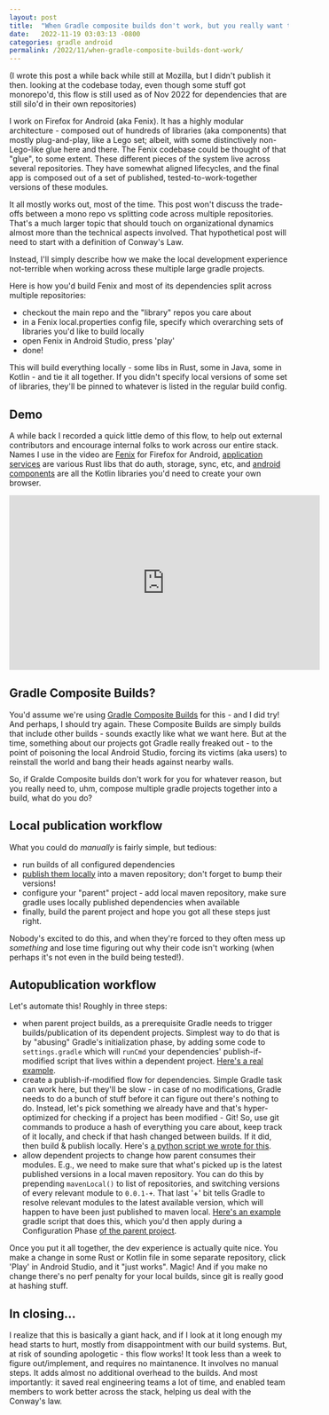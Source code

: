 ```yaml
---
layout: post
title:  "When Gradle composite builds don't work, but you really want them"
date:   2022-11-19 03:03:13 -0800
categories: gradle android
permalink: /2022/11/when-gradle-composite-builds-dont-work/
---
```


(I wrote this post a while back while still at Mozilla, but I didn't publish it then. looking at the codebase today, even though some stuff got monorepo'd, this flow is still used as of Nov 2022 for dependencies that are still silo'd in their own repositories)

I work on Firefox for Android (aka Fenix). It has a highly modular architecture - composed out of hundreds of libraries (aka components) that mostly plug-and-play, like a Lego set; albeit, with some distinctively non-Lego-like glue here and there. The Fenix codebase could be thought of that "glue", to some extent. These different pieces of the system live across several repositories. They have somewhat aligned lifecycles, and the final app is composed out of a set of published, tested-to-work-together versions of these modules.

It all mostly works out, most of the time. This post won't discuss the trade-offs between a mono repo vs splitting code across multiple repositories. That's a much larger topic that should touch on organizational dynamics almost more than the technical aspects involved. That hypothetical post will need to start with a definition of Conway's Law.

Instead, I'll simply describe how we make the local development experience not-terrible when working across these multiple large gradle projects.

Here is how you'd build Fenix and most of its dependencies split across multiple repositories:
- checkout the main repo and the "library" repos you care about
- in a Fenix local.properties config file, specify which overarching sets of libraries you'd like to build locally
- open Fenix in Android Studio, press 'play'
- done!

This will build everything locally - some libs in Rust, some in Java, some in Kotlin - and tie it all together. If you didn't specify local versions of some set of libraries, they'll be pinned to whatever is listed in the regular build config.

## Demo

A while back I recorded a quick little demo of this flow, to help out external contributors and encourage internal folks to work across our entire stack. Names I use in the video are [Fenix](https://github.com/mozilla-mobile/fenix/) for Firefox for Android, [application services](https://github.com/mozilla/application-services/) are various Rust libs that do auth, storage, sync, etc, and [android components](https://github.com/mozilla-mobile/android-components/) are all the Kotlin libraries you'd need to create your own browser.

<iframe width="560" height="315" src="https://www.youtube-nocookie.com/embed/qZKlBzVvQGc" title="YouTube video player" frameborder="0" allow="accelerometer; autoplay; clipboard-write; encrypted-media; gyroscope; picture-in-picture" allowfullscreen></iframe>

## Gradle Composite Builds?
You'd assume we're using [Gradle Composite Builds](https://docs.gradle.org/current/userguide/composite_builds.html) for this - and I did try! And perhaps, I should try again. These Composite Builds are simply builds that include other builds - sounds exactly like what we want here. But at the time, something about our projects got Gradle really freaked out - to the point of poisoning the local Android Studio, forcing its victims (aka users) to reinstall the world and bang their heads against nearby walls.

So, if Gralde Composite builds don't work for you for whatever reason, but you really need to, uhm, compose multiple gradle projects together into a build, what do you do?

## Local publication workflow

What you could do _manually_ is fairly simple, but tedious:
- run builds of all configured dependencies
- [publish them locally](https://docs.gradle.org/current/userguide/publishing_maven.html) into a maven repository; don't forget to bump their versions!
- configure your "parent" project - add local maven repository, make sure gradle uses locally published dependencies when available
- finally, build the parent project and hope you got all these steps just right.

Nobody's excited to do this, and when they're forced to they often mess up _something_ and lose time figuring out why their code isn't working (when perhaps it's not even in the build being tested!).

## Autopublication workflow

Let's automate this! Roughly in three steps:

- when parent project builds, as a prerequisite Gradle needs to trigger builds/publication of its dependent projects. Simplest way to do that is by "abusing" Gradle's initialization phase, by adding some code to `settings.gradle` which will `runCmd` your dependencies' publish-if-modified script that lives within a dependent project. [Here's a real example](https://github.com/mozilla-mobile/fenix/blob/7bbee763a6822f8f13b1cb13efdecbf16fbb2873/settings.gradle#L45-L59).
- create a publish-if-modified flow for dependencies. Simple Gradle task can work here, but they'll be slow - in case of no modifications, Gradle needs to do a bunch of stuff before it can figure out there's nothing to do. Instead, let's pick something we already have and that's hyper-optimized for checking if a project has been modified - Git! So, use git commands to produce a hash of everything you care about, keep track of it locally, and check if that hash changed between builds. If it did, then build & publish locally. Here's [a python script we wrote for this](https://github.com/mozilla-mobile/android-components/blob/5d2314d081859fcd8d7aead5d210a2c8c6706e8e/automation/publish_to_maven_local_if_modified.py).
- allow dependent projects to change how parent consumes their modules. E.g., we need to make sure that what's picked up is the latest published versions in a local maven repository. You can do this by prepending `mavenLocal()` to list of repositories, and switching versions of every relevant module to `0.0.1-+`. That last '+' bit tells Gradle to resolve relevant modules to the latest available version, which will happen to have been just published to maven local. [Here's an example](https://github.com/mozilla-mobile/android-components/blob/5d2314d081859fcd8d7aead5d210a2c8c6706e8e/substitute-local-ac.gradle) gradle script that does this, which you'd then apply during a Configuration Phase [of the parent project](https://github.com/mozilla-mobile/fenix/blob/7bbee763a6822f8f13b1cb13efdecbf16fbb2873/app/build.gradle#L797-L800).

Once you put it all together, the dev experience is actually quite nice. You make a change in some Rust or Kotlin file in some separate repository, click 'Play' in Android Studio, and it "just works". Magic! And if you make no change there's no perf penalty for your local builds, since git is really good at hashing stuff.

## In closing...

I realize that this is basically a giant hack, and if I look at it long enough my head starts to hurt, mostly from disappointment with our build systems. But, at risk of sounding apologetic - this flow works! It took less than a week to figure out/implement, and requires no maintanence. It involves no manual steps. It adds almost no additional overhead to the builds. And most importantly: it saved real engineering teams a lot of time, and enabled team members to work better across the stack, helping us deal with the Conway's law.